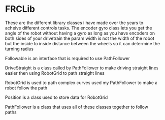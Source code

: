 # FRCLib
These are the different library classes i have made over the years to acheive different controls tasks.
The encoder gyro class lets you get the angle of the robot without having a gyro as long as you have encoders on both sides of your drivetrain the param width is not the width of the robot but the inside to inside distance between the wheels so it can determine the turning radius

Followable is an interface that is required to use PathFollower

DriveStraight is a class called by PathFollower to make driving straight lines easier then using RobotGrid to path straight lines

RobotGrid is used to path complex curves used my PathFollower to make a robot follow the path

Position is a class used to store data for RobotGrid

PathFollower is a class that uses all of these classes together to follow paths

